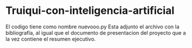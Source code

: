 # Truiqui-con-inteligencia-artificial
El codigo tiene como nombre nuevooo.py
Esta adjunto el archivo con la bibliografía, al igual que el documento de presentacion del proyecto que a la vez contiene el resumen ejecutivo.
